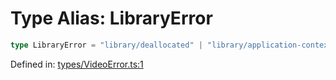 # Type Alias: LibraryError

```ts
type LibraryError = "library/deallocated" | "library/application-context-not-found";
```

Defined in: [types/VideoError.ts:1](https://github.com/TheWidlarzGroup/react-native-video/blob/1403959cf63e77ce519800110e1872cc843e5d0f/packages/react-native-video/src/core/types/VideoError.ts#L1)
